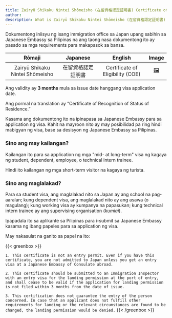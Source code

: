 ```yaml
---
title: Zairyū Shikaku Nintei Shōmeisho (在留資格認定証明書) Certificate of Eligibility
author:
description: What is Zairyū Shikaku Nintei Shōmeisho (在留資格認定証明書) Certificate of Eligibility?
---
```

Dokumentong iniisyu ng isang immigration office sa Japan upang sabihin sa Japanese Embassy sa Pilipinas na ang taong nasa dokumentong ito ay pasado sa mga requirements para makapasok sa bansa.

| Rōmaji | Japanese | English | Image |
| :---: | :---: | :---: | :---: | 
| Zairyū Shikaku Nintei Shōmeisho | 在留資格認定証明書 | Certificate of Eligibility (COE) | [🖼️](zairyu-shikaku-nintei-shomeisho-certificate-of-eligibility.jpg "Zairyū Shikaku Nintei Shōmeisho") |

Ang validity ay **3 months** mula sa issue date hanggang visa application date.

Ang pormal na translation ay “Certificate of Recognition of Status of Residence.”

Kasama ang dokumentong ito na ipinapasa sa Japanese Embassy para sa application ng visa. Kahit na mayroon nito ay may posibilidad pa ring hindi mabigyan ng visa, base sa desisyon ng Japanese Embassy sa Pilipinas.

### Sino ang may kailangan?

Kailangan ito para sa application ng mga "mid- at long-term" visa ng kagaya ng student, dependent, employee, o technical intern trainee.

Hindi ito kailangan ng mga short-term visitor na kagaya ng turista.

### Sino ang maglalakad?

Para sa student visa, ang maglalakad nito sa Japan ay ang school na pag-aaralan; kung dependent visa, ang maglalakad nito ay ang asawa (o magulang); kung working visa ay kumpanya na papasukan; kung technical intern trainee ay ang supervising organisation (*kumiai*).

Ipapadala ito sa aplikante sa Pilipinas para i-submit sa Japanese Embassy kasama ng ibang papeles para sa application ng visa.

May nakasulat na ganito sa papel na ito:

{{< greenbox >}}

`1. This certificate is not an entry permit. Even if you have this certificate, you are not admitted to Japan unless you get an entry visa at a Japanese Embassy of Consulate abroad.`

`2. This certificate should be submitted to an Immigration Inspector with an entry visa for the landing permission at the port of entry, and shall cease to be valid if the application for landing permission is not filed within 3 months from the date of issue.`

`3. This certification does not guarantee the entry of the person concerned. In case that an applicant does not fulfill other requirements for landing or the relevant circumstances are found to be changed, the landing permission would be denied.`
{{< /greenbox >}}

